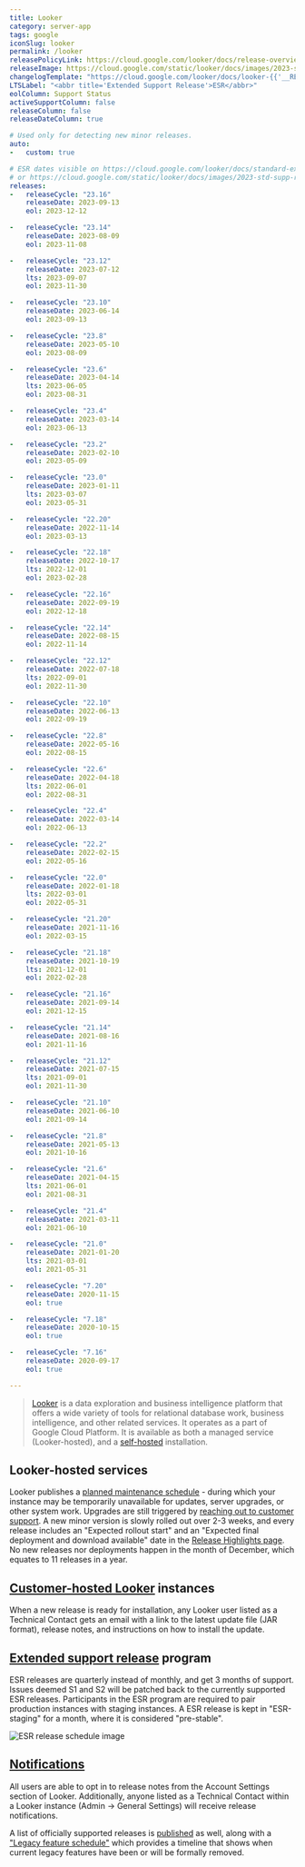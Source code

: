 ```yaml
---
title: Looker
category: server-app
tags: google
iconSlug: looker
permalink: /looker
releasePolicyLink: https://cloud.google.com/looker/docs/release-overview
releaseImage: https://cloud.google.com/static/looker/docs/images/2023-std-supp-releases.png
changelogTemplate: "https://cloud.google.com/looker/docs/looker-{{'__RELEASE_CYCLE__'|split:'.'|first}}-changelog#{{'__RELEASE_CYCLE__'|replace:'.',''}}"
LTSLabel: "<abbr title='Extended Support Release'>ESR</abbr>"
eolColumn: Support Status
activeSupportColumn: false
releaseColumn: false
releaseDateColumn: true

# Used only for detecting new minor releases.
auto:
-   custom: true

# ESR dates visible on https://cloud.google.com/looker/docs/standard-extended-support-release-program-overview.
# or https://cloud.google.com/static/looker/docs/images/2023-std-supp-releases.png.
releases:
-   releaseCycle: "23.16"
    releaseDate: 2023-09-13
    eol: 2023-12-12

-   releaseCycle: "23.14"
    releaseDate: 2023-08-09
    eol: 2023-11-08

-   releaseCycle: "23.12"
    releaseDate: 2023-07-12
    lts: 2023-09-07
    eol: 2023-11-30

-   releaseCycle: "23.10"
    releaseDate: 2023-06-14
    eol: 2023-09-13

-   releaseCycle: "23.8"
    releaseDate: 2023-05-10
    eol: 2023-08-09

-   releaseCycle: "23.6"
    releaseDate: 2023-04-14
    lts: 2023-06-05
    eol: 2023-08-31

-   releaseCycle: "23.4"
    releaseDate: 2023-03-14
    eol: 2023-06-13

-   releaseCycle: "23.2"
    releaseDate: 2023-02-10
    eol: 2023-05-09

-   releaseCycle: "23.0"
    releaseDate: 2023-01-11
    lts: 2023-03-07
    eol: 2023-05-31

-   releaseCycle: "22.20"
    releaseDate: 2022-11-14
    eol: 2023-03-13

-   releaseCycle: "22.18"
    releaseDate: 2022-10-17
    lts: 2022-12-01
    eol: 2023-02-28

-   releaseCycle: "22.16"
    releaseDate: 2022-09-19
    eol: 2022-12-18

-   releaseCycle: "22.14"
    releaseDate: 2022-08-15
    eol: 2022-11-14

-   releaseCycle: "22.12"
    releaseDate: 2022-07-18
    lts: 2022-09-01
    eol: 2022-11-30

-   releaseCycle: "22.10"
    releaseDate: 2022-06-13
    eol: 2022-09-19

-   releaseCycle: "22.8"
    releaseDate: 2022-05-16
    eol: 2022-08-15

-   releaseCycle: "22.6"
    releaseDate: 2022-04-18
    lts: 2022-06-01
    eol: 2022-08-31

-   releaseCycle: "22.4"
    releaseDate: 2022-03-14
    eol: 2022-06-13

-   releaseCycle: "22.2"
    releaseDate: 2022-02-15
    eol: 2022-05-16

-   releaseCycle: "22.0"
    releaseDate: 2022-01-18
    lts: 2022-03-01
    eol: 2022-05-31

-   releaseCycle: "21.20"
    releaseDate: 2021-11-16
    eol: 2022-03-15

-   releaseCycle: "21.18"
    releaseDate: 2021-10-19
    lts: 2021-12-01
    eol: 2022-02-28

-   releaseCycle: "21.16"
    releaseDate: 2021-09-14
    eol: 2021-12-15

-   releaseCycle: "21.14"
    releaseDate: 2021-08-16
    eol: 2021-11-16

-   releaseCycle: "21.12"
    releaseDate: 2021-07-15
    lts: 2021-09-01
    eol: 2021-11-30

-   releaseCycle: "21.10"
    releaseDate: 2021-06-10
    eol: 2021-09-14

-   releaseCycle: "21.8"
    releaseDate: 2021-05-13
    eol: 2021-10-16

-   releaseCycle: "21.6"
    releaseDate: 2021-04-15
    lts: 2021-06-01
    eol: 2021-08-31

-   releaseCycle: "21.4"
    releaseDate: 2021-03-11
    eol: 2021-06-10

-   releaseCycle: "21.0"
    releaseDate: 2021-01-20
    lts: 2021-03-01
    eol: 2021-05-31

-   releaseCycle: "7.20"
    releaseDate: 2020-11-15
    eol: true

-   releaseCycle: "7.18"
    releaseDate: 2020-10-15
    eol: true

-   releaseCycle: "7.16"
    releaseDate: 2020-09-17
    eol: true

---
```


>[Looker](https://www.looker.com/) is a data exploration and business intelligence platform that
> offers a wide variety of tools for relational database work, business intelligence, and other
> related services. It operates as a part of Google Cloud Platform. It is available as both a
> managed service (Looker-hosted), and a [self-hosted](https://cloud.google.com/looker/docs/looker-hosted-installation-steps)
> installation.

## Looker-hosted services

Looker publishes a [planned maintenance schedule][schedule] - during which your instance may be
temporarily unavailable for updates, server upgrades, or other system work. Upgrades are still
triggered by [reaching out to customer support][best-practices].
A new minor version is slowly rolled out over 2-3 weeks, and every release includes an "Expected
rollout start" and an "Expected final deployment and download available" date in the [Release
Highlights page](https://docs.looker.com/relnotes). No new releases nor deployments happen in the
month of December, which equates to 11 releases in a year.

## [Customer-hosted Looker][self-hosted] instances

When a new release is ready for installation, any Looker user listed as a Technical Contact gets an
email with a link to the latest update file (JAR format), release notes, and instructions on how to
install the update.

## [Extended support release][esr] program

ESR releases are quarterly instead of monthly, and get 3 months of support. Issues deemed S1 and S2
will be patched back to the currently supported ESR releases. Participants in the ESR program are
required to pair production instances with staging instances. A ESR release is kept in
"ESR-staging" for a month, where it is considered "pre-stable".

![ESR release schedule image](https://cloud.google.com/static/looker/docs/images/2023-std-esr-supp-releases.png)

## [Notifications][emails]

All users are able to opt in to release notes from the Account Settings section of Looker.
Additionally, anyone listed as a Technical Contact within a Looker instance (Admin ->
General Settings) will receive release notifications.

A list of officially supported releases is [published](https://cloud.google.com/looker/docs/officially-supported-releases)
as well, along with a ["Legacy feature schedule"][lfs] which provides a timeline that shows when
current legacy features have been or will be formally removed.

[self-hosted]: https://cloud.google.com/looker/docs/managing-customer-hosted-deployment "Managing a customer-hosted deployment"
[esr]: https://cloud.google.com/looker/docs/standard-extended-support-release-program-overview "Standard extended support release program overview"
[emails]: https://cloud.google.com/looker/docs/release-deployment-emails "Release deployment emails"
[schedule]: https://cloud.google.com/looker/docs/google-maintenance-policy-for-looker-hosted-services "Google maintenance policy for Looker-hosted services"
[best-practices]: https://cloud.google.com/looker/docs/updating-your-looker-instance "Best Practices when Updating your Looker Instance"
[lfs]: https://cloud.google.com/looker/docs/legacy-feature-schedule#legacy_feature_schedule "Legacy feature schedule"
